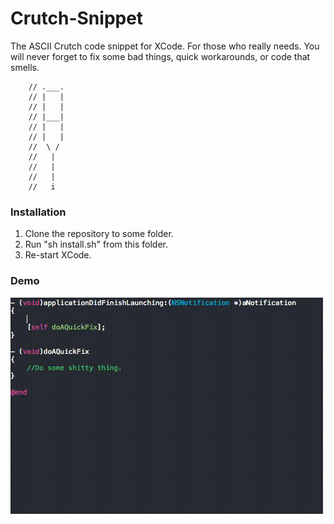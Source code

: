 # Crutch-Snippet
The ASCII Crutch code snippet for XCode. For those who really needs.
You will never forget to fix some bad things, quick workarounds, or code that smells. 

```objc
    // .___.
    // |   |
    // |   |
    // |___|
    // |   |
    // |   |
    //  \ /
    //   |
    //   |
    //   |
    //   i
```
### Installation

1. Clone the repository to some folder.
2. Run "sh install.sh" from this folder. 
3. Re-start XCode.

### Demo
![teaser](/Graphics/crutch_animation.gif)
